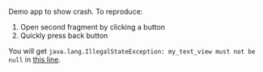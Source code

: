Demo app to show crash. To reproduce:
1) Open second fragment by clicking a button 
2) Quickly press back button

You will get `java.lang.IllegalStateException: my_text_view must not be null` in [this line](https://github.com/PiN73/TestKotlinViewBinding/blob/3d340963f0e9411778facce4afa3c7a6fb0be418/app/src/main/java/p/testkotlinviewbinding/SecondFragment.kt#L28).
